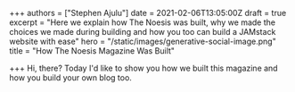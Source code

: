 +++
authors = ["Stephen Ajulu"]
date = 2021-02-06T13:05:00Z
draft = true
excerpt = "Here we explain how The Noesis was built, why we made the choices we made during building and how you too can build a JAMstack website with ease"
hero = "/static/images/generative-social-image.png"
title = "How The Noesis Magazine Was Built"

+++
Hi, there? Today I'd like to show you how we built this magazine and how you build your own blog too.